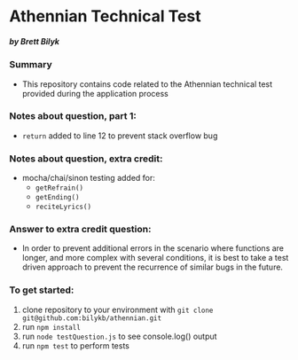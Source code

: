 # Athennian Technical Test
##### by Brett Bilyk

### Summary

- This repository contains code related to the Athennian technical test provided during the application process

### Notes about question, part 1:

- ```return``` added to line 12 to prevent stack overflow bug

### Notes about question, extra credit:

- mocha/chai/sinon testing added for:
  - ```getRefrain()```
  - ```getEnding()```
  - ```reciteLyrics()```

### Answer to extra credit question:

- In order to prevent additional errors in the scenario where functions are longer, and more complex with several conditions, it is best to take a test driven approach to prevent the recurrence of similar bugs in the future.

### To get started:

1. clone repository to your environment with ```git clone git@github.com:bilykb/athennian.git```
2. run ```npm install```
3. run ```node testQuestion.js``` to see console.log() output
4. run ```npm test``` to perform tests